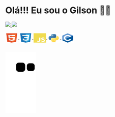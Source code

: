 # Olá!!! Eu sou o Gilson :raising_hand_man:
<!--
- 🌱 Estudando Desenvolvimento Web na Trybe 🚀
- 🔭 Movido pela curiosidade 
- ⚡ Abasteça somente com Café ☕
  
  ##
 -->
<div>
  <a href="https://github.com/gialencar">
  <img height="163em" src="https://github-readme-stats.vercel.app/api?username=gialencar&show_icons=true&theme=gruvbox&include_all_commits=true&count_private=true"/>
  <img height="163em" src="https://github-readme-stats.vercel.app/api/top-langs/?username=gialencar&layout=compact&langs_count=7&theme=gruvbox"/>
</div>
<div style="display: inline_block"><br>
  <img align="center" alt="HTML" height="30" width="40" src="https://raw.githubusercontent.com/devicons/devicon/master/icons/html5/html5-original.svg">
  <img align="center" alt="CSS" height="30" width="40" src="https://raw.githubusercontent.com/devicons/devicon/master/icons/css3/css3-original.svg">
  <img align="center" alt="Js" height="30" width="40" src="https://raw.githubusercontent.com/devicons/devicon/master/icons/javascript/javascript-plain.svg">
  <img align="center" alt="Python" height="30" width="40" src="https://raw.githubusercontent.com/devicons/devicon/master/icons/python/python-original.svg">
  <img align="center" alt="C" height="30" width="40" src="https://raw.githubusercontent.com/devicons/devicon/master/icons/c/c-original.svg">
</div>


  ##

![Snake animation](https://github.com/gialencar/gialencar/blob/output/github-contribution-grid-snake.svg)

<!--
**gialencar/gialencar** is a ✨ _special_ ✨ repository because its `README.md` (this file) appears on your GitHub profile.

Here are some ideas to get you started:

- 🔭 I’m currently working on ...
- 🌱 I’m currently learning ...
- 👯 I’m looking to collaborate on ...
- 🤔 I’m looking for help with ...
- 💬 Ask me about ...
- 📫 How to reach me: ...
- 😄 Pronouns: ...
- ⚡ Fun fact: ...
-->
